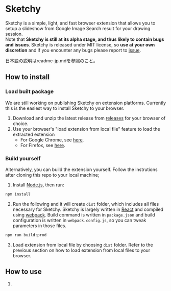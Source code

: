 # Sketchy
Sketchy is a simple, light, and fast browser extension that allows you to setup a slideshow from Google Image Search result for your drawing session.  
Note that **Sketchy is still at its alpha stage, and thus likely to contain bugs and issues**. Sketchy is released under MIT license, so **use at your own discretion** and if you encounter any bugs please report to [issue](https://github.com/ktoshima/sketchy/issues).

日本語の説明はreadme-jp.mdを参照のこと。
## How to install
### Load built package
We are still working on publishing Sketchy on extension platforms. Currently this is the easiest way to install Sketchy to your browser.
1. Download and unzip the latest release from [releases](https://github.com/ktoshima/sketchy/releases) for your browser of choice.
2. Use your browser's "load extension from local file" feature to load the extracted extension
	- For Google Chrome, see [here](https://developer.chrome.com/docs/extensions/get-started/tutorial/hello-world#load-unpacked).
	- For Firefox, see [here](https://developer.mozilla.org/en-US/docs/Mozilla/Add-ons/WebExtensions/Your_first_WebExtension#installing).
### Build yourself
Alternatively, you can build the extension yourself. Follow the instrutions after cloning this repo to your local machine;
1. Install [Node.js](https://nodejs.org/), then run:
```bash
npm install
```
2. Run the following and it will create `dist` folder, which includes all files necessary for Sketchy. Sketchy is largely written in [React](https://react.dev/) and compiled using [webpack](https://webpack.js.org/). Build command is written in `package.json` and build configuration is written in `webpack.config.js`, so you can tweak parameters in those files.
```bash
npm run build:prod
```

3. Load extension from local file by choosing `dist` folder. Refer to the previous section on how to load extension from local files to your browser.

## How to use
1. 
